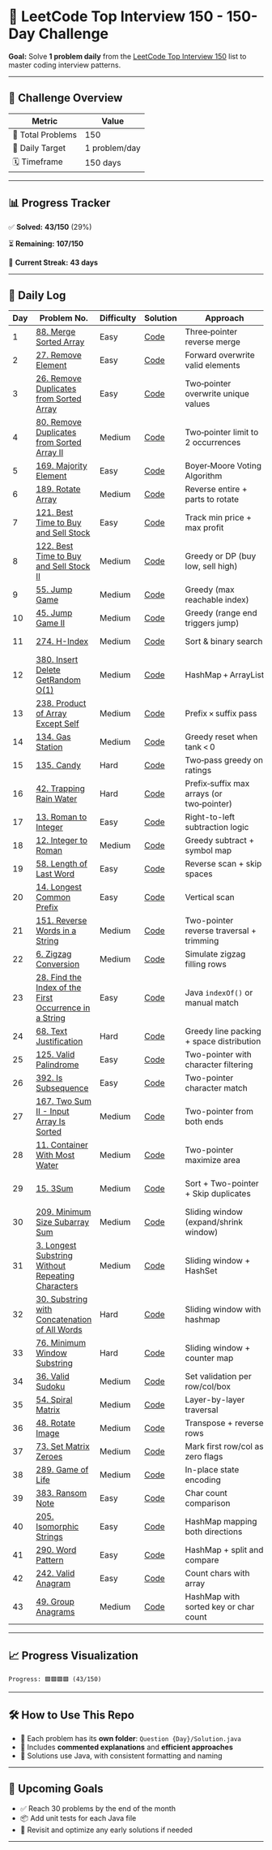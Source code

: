 # 🚀 LeetCode Top Interview 150 - 150-Day Challenge

**Goal:** Solve **1 problem daily** from the [LeetCode Top Interview 150](https://leetcode.com/studyplan/top-interview-150/) list to master coding interview patterns.

---

## 📌 Challenge Overview

| Metric            | Value         |
| ----------------- | ------------- |
| 🧠 Total Problems | 150           |
| 🎯 Daily Target   | 1 problem/day |
| 🗓️ Timeframe     | 150 days      |

---

## 📊 Progress Tracker

✅ **Solved:** **43/150** (29%)

⏳ **Remaining:** **107/150**

📅 **Current Streak:** **43 days**

---

## 📅 Daily Log

| Day | Problem No.                                                                                                                                 | Difficulty | Solution                                                                                  | Approach                                  | Time/Space               |
| --- | ------------------------------------------------------------------------------------------------------------------------------------------- | ---------- | ----------------------------------------------------------------------------------------- | ----------------------------------------- | ------------------------ |
| 1   | [88. Merge Sorted Array](https://leetcode.com/problems/merge-sorted-array/)                                                                 | Easy       | [Code](https://github.com/VarunB453/Interview-150/blob/main/Question%20001/Solution.java) | Three‑pointer reverse merge               | O(m+n) / O(1)            |
| 2   | [27. Remove Element](https://leetcode.com/problems/remove-element/)                                                                         | Easy       | [Code](https://github.com/VarunB453/Interview-150/blob/main/Question%20002/Solution.java) | Forward overwrite valid elements          | O(n) / O(1)              |
| 3   | [26. Remove Duplicates from Sorted Array](https://leetcode.com/problems/remove-duplicates-from-sorted-array/)                               | Easy       | [Code](https://github.com/VarunB453/Interview-150/blob/main/Question%20003/Solution.java) | Two‑pointer overwrite unique values       | O(n) / O(1)              |
| 4   | [80. Remove Duplicates from Sorted Array II](https://leetcode.com/problems/remove-duplicates-from-sorted-array-ii/)                         | Medium     | [Code](https://github.com/VarunB453/Interview-150/blob/main/Question%20004/Solution.java) | Two‑pointer limit to 2 occurrences        | O(n) / O(1)              |
| 5   | [169. Majority Element](https://leetcode.com/problems/majority-element/)                                                                    | Easy       | [Code](https://github.com/VarunB453/Interview-150/blob/main/Question%20005/Solution.java) | Boyer‑Moore Voting Algorithm              | O(n) / O(1)              |
| 6   | [189. Rotate Array](https://leetcode.com/problems/rotate-array/)                                                                            | Medium     | [Code](https://github.com/VarunB453/Interview-150/blob/main/Question%20006/Solution.java) | Reverse entire + parts to rotate          | O(n) / O(1)              |
| 7   | [121. Best Time to Buy and Sell Stock](https://leetcode.com/problems/best-time-to-buy-and-sell-stock/)                                      | Easy       | [Code](https://github.com/VarunB453/Interview-150/blob/main/Question%20007/Solution.java) | Track min price + max profit              | O(n) / O(1)              |
| 8   | [122. Best Time to Buy and Sell Stock II](https://leetcode.com/problems/best-time-to-buy-and-sell-stock-ii/)                                | Medium     | [Code](https://github.com/VarunB453/Interview-150/blob/main/Question%20008/Solution.java) | Greedy or DP (buy low, sell high)         | O(n) / O(1) or O(n)      |
| 9   | [55. Jump Game](https://leetcode.com/problems/jump-game/)                                                                                   | Medium     | [Code](https://github.com/VarunB453/Interview-150/blob/main/Question%20009/Solution.java) | Greedy (max reachable index)              | O(n) / O(1)              |
| 10  | [45. Jump Game II](https://leetcode.com/problems/jump-game-ii/)                                                                             | Medium     | [Code](https://github.com/VarunB453/Interview-150/blob/main/Question%20010/Solution.java) | Greedy (range end triggers jump)          | O(n) / O(1)              |
| 11  | [274. H-Index](https://leetcode.com/problems/h-index/)                                                                                      | Medium     | [Code](https://github.com/VarunB453/Interview-150/blob/main/Question%20011/Solution.java) | Sort & binary search                      | O(n log n) / O(1)        |
| 12  | [380. Insert Delete GetRandom O(1)](https://leetcode.com/problems/insert-delete-getrandom-o1/)                                              | Medium     | [Code](https://github.com/VarunB453/Interview-150/blob/main/Question%20012/Solution.java) | HashMap + ArrayList                       | O(1) avg / O(n)          |
| 13  | [238. Product of Array Except Self](https://leetcode.com/problems/product-of-array-except-self/)                                            | Medium     | [Code](https://github.com/VarunB453/Interview-150/blob/main/Question%20013/Solution.java) | Prefix × suffix pass                      | O(n) / O(1)              |
| 14  | [134. Gas Station](https://leetcode.com/problems/gas-station/)                                                                              | Medium     | [Code](https://github.com/VarunB453/Interview-150/blob/main/Question%20014/Solution.java) | Greedy reset when tank < 0                | O(n) / O(1)              |
| 15  | [135. Candy](https://leetcode.com/problems/candy/)                                                                                          | Hard       | [Code](https://github.com/VarunB453/Interview-150/blob/main/Question%20015/Solution.java) | Two‑pass greedy on ratings                | O(n) / O(n)              |
| 16  | [42. Trapping Rain Water](https://leetcode.com/problems/trapping-rain-water/)                                                               | Hard       | [Code](https://github.com/VarunB453/Interview-150/blob/main/Question%20016/Solution.java) | Prefix‑suffix max arrays (or two‑pointer) | O(n) / O(n)              |
| 17  | [13. Roman to Integer](https://leetcode.com/problems/roman-to-integer/)                                                                     | Easy       | [Code](https://github.com/VarunB453/Interview-150/blob/main/Question%20017/Solution.java) | Right-to-left subtraction logic           | O(n) / O(1)              |
| 18  | [12. Integer to Roman](https://leetcode.com/problems/integer-to-roman/)                                                                     | Medium     | [Code](https://github.com/VarunB453/Interview-150/blob/main/Question%20018/Solution.java) | Greedy subtract + symbol map              | O(1) / O(1)              |
| 19  | [58. Length of Last Word](https://leetcode.com/problems/length-of-last-word/)                                                               | Easy       | [Code](https://github.com/VarunB453/Interview-150/blob/main/Question%20019/Solution.java) | Reverse scan + skip spaces                | O(n) / O(1)              |
| 20  | [14. Longest Common Prefix](https://leetcode.com/problems/longest-common-prefix/)                                                           | Easy       | [Code](https://github.com/VarunB453/Interview-150/blob/main/Question%20020/Solution.java) | Vertical scan                             | O(m\*n) / O(1)           |
| 21  | [151. Reverse Words in a String](https://leetcode.com/problems/reverse-words-in-a-string/)                                                  | Medium     | [Code](https://github.com/VarunB453/Interview-150/blob/main/Question%20021/Solution.java) | Two-pointer reverse traversal + trimming  | O(n) / O(n)              |
| 22  | [6. Zigzag Conversion](https://leetcode.com/problems/zigzag-conversion/)                                                                    | Medium     | [Code](https://github.com/VarunB453/Interview-150/blob/main/Question%20022/Solution.java) | Simulate zigzag filling rows              | O(n) / O(n)              |
| 23  | [28. Find the Index of the First Occurrence in a String](https://leetcode.com/problems/find-the-index-of-the-first-occurrence-in-a-string/) | Easy       | [Code](https://github.com/VarunB453/Interview-150/blob/main/Question%20023/Solution.java) | Java `indexOf()` or manual match          | O(n \* m) / O(1)         |
| 24  | [68. Text Justification](https://leetcode.com/problems/text-justification/)                                                                 | Hard       | [Code](https://github.com/VarunB453/Interview-150/blob/main/Question%20024/Solution.java) | Greedy line packing + space distribution  | O(n) / O(1)              |
| 25  | [125. Valid Palindrome](https://leetcode.com/problems/valid-palindrome/)                                                                    | Easy       | [Code](https://github.com/VarunB453/Interview-150/blob/main/Question%20025/Solution.java) | Two-pointer with character filtering      | O(n) / O(1)              |
| 26  | [392. Is Subsequence](https://leetcode.com/problems/is-subsequence/)                                                                        | Easy       | [Code](https://github.com/VarunB453/Interview-150/blob/main/Question%20026/Solution.java) | Two-pointer character match               | O(n) / O(1)              |
| 27  | [167. Two Sum II - Input Array Is Sorted](https://leetcode.com/problems/two-sum-ii-input-array-is-sorted/)                                  | Medium     | [Code](https://github.com/VarunB453/Interview-150/blob/main/Question%20027/Solution.java) | Two-pointer from both ends                | O(n) / O(1)              |
| 28  | [11. Container With Most Water](https://leetcode.com/problems/container-with-most-water/)                                                   | Medium     | [Code](https://github.com/VarunB453/Interview-150/blob/main/Question%20028/Solution.java) | Two-pointer maximize area                 | O(n) / O(1)              |
| 29  | [15. 3Sum](https://leetcode.com/problems/3sum/)                                                                                             | Medium     | [Code](https://github.com/VarunB453/Interview-150/blob/main/Question%20029/Solution.java) | Sort + Two-pointer + Skip duplicates      | O(n²) / O(log n) or O(n) |
| 30  | [209. Minimum Size Subarray Sum](https://leetcode.com/problems/minimum-size-subarray-sum/)                                                 | Medium     | [Code](https://github.com/VarunB453/Interview-150/blob/main/Question%20030/Solution.java) | Sliding window (expand/shrink window)     | O(n) / O(1)              |
| 31  | [3. Longest Substring Without Repeating Characters](https://leetcode.com/problems/longest-substring-without-repeating-characters/) | Medium     | [Code](https://github.com/VarunB453/Interview-150/blob/main/Question%20031/Solution.java) | Sliding window + HashSet                  | O(n) / O(min(n, m))      |
| 32  | [30. Substring with Concatenation of All Words](https://leetcode.com/problems/substring-with-concatenation-of-all-words/) | Hard       | [Code](https://github.com/VarunB453/Interview-150/blob/main/Question%20032/Solution.java) | Sliding window with hashmap               | O(n * k) / O(n + k)      |
| 33  | [76. Minimum Window Substring](https://leetcode.com/problems/minimum-window-substring/)                                     | Hard       | [Code](https://github.com/VarunB453/Interview-150/blob/main/Question%20033/Solution.java) | Sliding window + counter map              | O(n) / O(k)              |
| 34  | [36. Valid Sudoku](https://leetcode.com/problems/valid-sudoku/)                                                             | Medium     | [Code](https://github.com/VarunB453/Interview-150/blob/main/Question%20034/Solution.java) | Set validation per row/col/box            | O(1) / O(1)              |
| 35  | [54. Spiral Matrix](https://leetcode.com/problems/spiral-matrix/)                                                           | Medium     | [Code](https://github.com/VarunB453/Interview-150/blob/main/Question%20035/Solution.java) | Layer-by-layer traversal                   | O(m*n) / O(1)            |
| 36  | [48. Rotate Image](https://leetcode.com/problems/rotate-image/)                                                             | Medium     | [Code](https://github.com/VarunB453/Interview-150/blob/main/Question%20036/Solution.java) | Transpose + reverse rows                   | O(n²) / O(1)             |
| 37  | [73. Set Matrix Zeroes](https://leetcode.com/problems/set-matrix-zeroes/)                                                   | Medium     | [Code](https://github.com/VarunB453/Interview-150/blob/main/Question%20037/Solution.java) | Mark first row/col as zero flags           | O(m*n) / O(1)            |
| 38  | [289. Game of Life](https://leetcode.com/problems/game-of-life/)                                                            | Medium     | [Code](https://github.com/VarunB453/Interview-150/blob/main/Question%20038/Solution.java) | In-place state encoding                    | O(m*n) / O(1)            |
| 39  | [383. Ransom Note](https://leetcode.com/problems/ransom-note/)                                                              | Easy       | [Code](https://github.com/VarunB453/Interview-150/blob/main/Question%20039/Solution.java) | Char count comparison                      | O(n) / O(1)              |
| 40  | [205. Isomorphic Strings](https://leetcode.com/problems/isomorphic-strings/)                                                | Easy       | [Code](https://github.com/VarunB453/Interview-150/blob/main/Question%20040/Solution.java) | HashMap mapping both directions            | O(n) / O(1)              |
| 41  | [290. Word Pattern](https://leetcode.com/problems/word-pattern/)                                                            | Easy       | [Code](https://github.com/VarunB453/Interview-150/blob/main/Question%20041/Solution.java) | HashMap + split and compare                | O(n) / O(1)              |
| 42  | [242. Valid Anagram](https://leetcode.com/problems/valid-anagram/)                                                          | Easy       | [Code](https://github.com/VarunB453/Interview-150/blob/main/Question%20042/Solution.java) | Count chars with array                     | O(n) / O(1)              |
| 43  | [49. Group Anagrams](https://leetcode.com/problems/group-anagrams/)                                                         | Medium     | [Code](https://github.com/VarunB453/Interview-150/blob/main/Question%20043/Solution.java) | HashMap with sorted key or char count      | O(n k log k) / O(n k)    |


---

## 📈 Progress Visualization

```plaintext
Progress: 🟩🟩🟩🟩 (43/150)

```

---

## 🛠 How to Use This Repo

* 📁 Each problem has its **own folder**: `Question {Day}/Solution.java`
* 🧠 Includes **commented explanations** and **efficient approaches**
* 🔄 Solutions use Java, with consistent formatting and naming

---

## 🌟 Upcoming Goals

* ✅ Reach 30 problems by the end of the month
* 📦 Add unit tests for each Java file
* 🔁 Revisit and optimize any early solutions if needed

---
